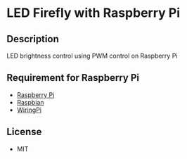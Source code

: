 LED Firefly with Raspberry Pi
========

## Description
LED brightness control using PWM control on Raspberry Pi

## Requirement for Raspberry Pi
* [Raspberry Pi](https://www.raspberrypi.org/products/raspberry-pi-3-model-b/)
* [Raspbian](https://www.raspberrypi.org/downloads/raspbian/)
* [WiringPi](http://wiringpi.com/)

## License
* MIT

